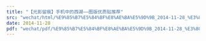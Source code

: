 ```yaml
---
title: "【光影留痕】手机中的西湖——图版优质贴推荐"
src: "wechat/html/%E9%85%B7%E5%84%BF%E8%AE%BA%E5%9D%9B_2014-11-28_%E3%80%90%E5%85%89%E5%BD%B1%E7%95%99%E7%97%95%E3%80%91%E6%89%8B%E6%9C%BA%E4%B8%AD%E7%9A%84%E8%A5%BF%E6%B9%96%E2%80%94%E2%80%94%E5%9B%BE%E7%89%88%E4%BC%98%E8%B4%A8%E8%B4%B4%E6%8E%A8%E8%8D%90.html"
date: 2014-11-28
pdf: "wechat/pdf/%E9%85%B7%E5%84%BF%E8%AE%BA%E5%9D%9B_2014-11-28_%E3%80%90%E5%85%89%E5%BD%B1%E7%95%99%E7%97%95%E3%80%91%E6%89%8B%E6%9C%BA%E4%B8%AD%E7%9A%84%E8%A5%BF%E6%B9%96%E2%80%94%E2%80%94%E5%9B%BE%E7%89%88%E4%BC%98%E8%B4%A8%E8%B4%B4%E6%8E%A8%E8%8D%90.pdf"
---
```

